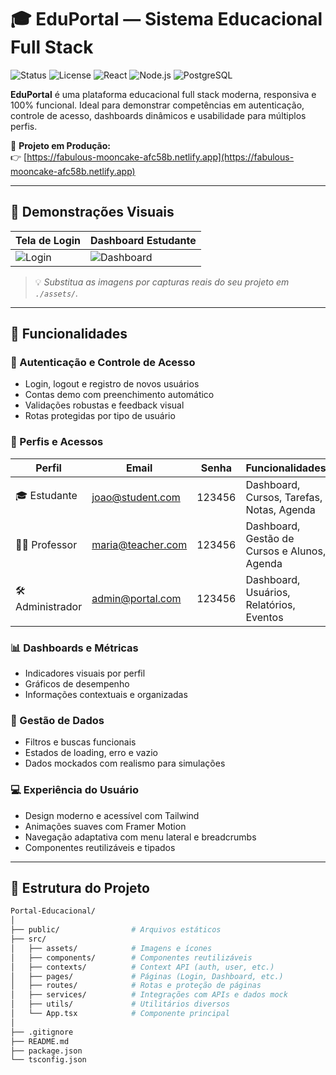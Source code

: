 # 🎓 EduPortal — Sistema Educacional Full Stack

![Status](https://img.shields.io/badge/status-online-brightgreen)
![License](https://img.shields.io/badge/license-MIT-blue.svg)
![React](https://img.shields.io/badge/frontend-React.js-blue)
![Node.js](https://img.shields.io/badge/backend-Node.js-green)
![PostgreSQL](https://img.shields.io/badge/database-PostgreSQL-blueviolet)

**EduPortal** é uma plataforma educacional full stack moderna, responsiva e 100% funcional. Ideal para demonstrar competências em autenticação, controle de acesso, dashboards dinâmicos e usabilidade para múltiplos perfis.

🔗 **Projeto em Produção:**  
👉 [https://fabulous-mooncake-afc58b.netlify.app](https://fabulous-mooncake-afc58b.netlify.app)

---

## 📸 Demonstrações Visuais

| Tela de Login                    | Dashboard Estudante                     |
|----------------------------------|-----------------------------------------|
| ![Login](./assets/login.png)     | ![Dashboard](./assets/dashboard.png)    |

> 💡 *Substitua as imagens por capturas reais do seu projeto em `./assets/`.*

---

## 🚀 Funcionalidades

### 🔐 Autenticação e Controle de Acesso
- Login, logout e registro de novos usuários
- Contas demo com preenchimento automático
- Validações robustas e feedback visual
- Rotas protegidas por tipo de usuário

### 👤 Perfis e Acessos

| Perfil         | Email                | Senha   | Funcionalidades                                                        |
|----------------|----------------------|---------|------------------------------------------------------------------------|
| 🎓 Estudante   | joao@student.com     | 123456  | Dashboard, Cursos, Tarefas, Notas, Agenda                             |
| 👩‍🏫 Professor | maria@teacher.com    | 123456  | Dashboard, Gestão de Cursos e Alunos, Agenda                          |
| 🛠️ Administrador | admin@portal.com     | 123456  | Dashboard, Usuários, Relatórios, Eventos                              |

### 📊 Dashboards e Métricas
- Indicadores visuais por perfil
- Gráficos de desempenho
- Informações contextuais e organizadas

### 📂 Gestão de Dados
- Filtros e buscas funcionais
- Estados de loading, erro e vazio
- Dados mockados com realismo para simulações

### 💻 Experiência do Usuário
- Design moderno e acessível com Tailwind
- Animações suaves com Framer Motion
- Navegação adaptativa com menu lateral e breadcrumbs
- Componentes reutilizáveis e tipados

---

## 🧱 Estrutura do Projeto

```bash
Portal-Educacional/
│
├── public/                # Arquivos estáticos
├── src/
│   ├── assets/            # Imagens e ícones
│   ├── components/        # Componentes reutilizáveis
│   ├── contexts/          # Context API (auth, user, etc.)
│   ├── pages/             # Páginas (Login, Dashboard, etc.)
│   ├── routes/            # Rotas e proteção de páginas
│   ├── services/          # Integrações com APIs e dados mock
│   ├── utils/             # Utilitários diversos
│   └── App.tsx            # Componente principal
│
├── .gitignore
├── README.md
├── package.json
└── tsconfig.json
